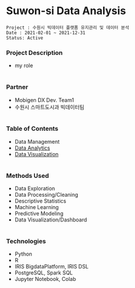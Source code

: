 # Suwon-si Data Analysis
~~~
Project : 수원시 빅데이터 플랫폼 유지관리 및 데이터 분석
Date : 2021-02-01 ~ 2021-12-31
Status: Active
~~~

### Project Description
* my role </br></br>
### Partner
* Mobigen DX Dev. Team1
* 수원시 스마트도시과 빅데이터팀 </br></br>

### Table of Contents
* Data Management
* [Data Analytics](link)
* [Data Visualization](https://github.com/juunho/Suwon-2021/tree/main/Data%20Visualization) </br></br>

### Methods Used
* Data Exploration
* Data Processing/Cleaning
* Descriptive Statistics
* Machine Learning
* Predictive Modeling
* Data Visualization/Dashboard </br></br>

### Technologies
* Python
* R
* IRIS BigdataPlatform, IRIS DSL
* PostgreSQL, Spark SQL
* Jupyter Notebook, Colab 
